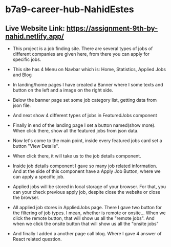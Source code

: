 # b7a9-career-hub-NahidEstes

## Live Website Link: https://assignment-9th-by-nahid.netlify.app/

- This project is a job finding site. There are several types of jobs of different companies are given here, from there you can apply for specific jobs.

* This site has 4 Menu on Navbar which is: Home, Statistics, Applied Jobs and Blog

* In landing/home pages I have created a Banner where I some texts and button on the left and a image on the right side.

* Below the banner page set some job category list, getting data from json file.

* And next show 4 different types of jobs in FeaturedJobs component

* Finally in end of the landing page I set a button named(show more). When click there, show all the featured jobs from json data.

* Now let's come to the main point, inside every featured jobs card set a button "View Details".

* When click there, it will take us to the job details component.

* Inside job details component I gave so many job related information. And at the side of this component have a Apply Job Button, where we can apply a specific job.

* Applied jobs will be stored in local storage of your browser. For that, you can your check previous apply job, despite close the website or close the browser.

* All applied job stores in AppliedJobs page. There I gave two button for the filtering of job types. I mean, whether is remote or onsite... When we click the remote button, that will show us all the "remote jobs". And when we click the onsite button that will show us all the "onsite jobs"

* And finally I added a another page call blog. Where I gave 4 answer of React related question.
